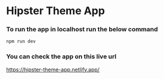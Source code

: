 # Hipster Theme App

### To run the app in localhost run the below command

```js
npm run dev
```

### You can check the app on this live url

https://hipster-theme-app.netlify.app/
